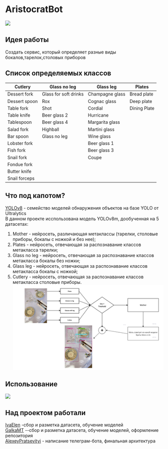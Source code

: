 # AristoсratBot<br>
![ ](https://github.com/GalkaMT/AristokratBot/blob/main/img/waiter.gif)
## Идея работы<br>
Создать сервис, который определяет разные виды бокалов,тарелок,столовых приборов<br>

## Список определяемых классов<br>
| Cutlery | Glass no leg | Glass leg |  Plates |
| --- | --- | --- | --- |
|Dessert fork | Glass for soft drinks | Champagne glass | Bread plate|
|Dessert spoon | Rox | Cognac glass | Deep plate|
|Table fork | Shot | Cordial|  Dining Plate |
|Table knife | Beer glass 2 | Hurricane |
|Tablespoon | Beer glass 4 | Margarita glass |
|Salad fork | Highball | Martini glass |
|Bar spoon | Glass no leg | Wine glass |
|Lobster fork | | Beer glass 1 |  
|Fish fork | | Beer glass 3 |
|Snail fork | | Coupe|
|Fondue fork | | |
|Butter knife | | |
|Snail forceps | | |

## Что под капотом?<br>
[YOLOv8](https://github.com/ultralytics/ultralytics) - семейство моделей обнаружения объектов на базе YOLO от Ultralytics<br>
В данном проекте исспользована модель YOLOv8m, дообученная на 5 датасетах:
1. Mother - нейросеть, различающая метаклассы (тарелки, столовые приборы, бокалы с ножкой и без нее);
2. Plates - нейросеть, отвечающая за распознавание классов метакласса тарелки;
3. Glass no leg - нейросеть, отвечающая за распознавание классов метакласса бокалы без ножки;
4. Glass leg - нейросеть, отвечающая за распознавание классов метакласса бокалы с ножкой;
5. Cutlery - нейросеть, отвечающая за распознавание классов метакласса столовые приборы.
![ ](img/Снимок.png)

## Использование
![ ](img/video_2023-06-08_12-36-47.gif)

## Над проектом работали<br>
[IvaElen](https://github.com/IvaElen) -сбор и разметка датасета, обучение моделей<br>
[GalkaMT](https://github.com/GalkaMT) --сбор и разметка датасета, обучение моделей, оформление репозитория<br>
[AlexeyPratsevityi](https://github.com/AlexeyPratsevityi) - написание телеграм-бота, финальная архитектура<br>
